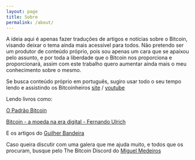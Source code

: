 ```yaml
---
layout: page
title: Sobre
permalink: /about/
---
```


A ideia aqui é apenas fazer traduções de artigos e notícias sobre o Bitcoin, visando deixar o tema ainda mais acessivel para todos. Não pretendo ser um produtor de conteúdo próprio, pois sou apenas um cara que se apaixou pelo assunto, e por toda a liberdade que o Bitcoin nos proporciona e proporcionará, assim com este trabalho quero aumentar ainda mais o meu conhecimento sobre o mesmo.

Se busca conteúdo próprio em português, sugiro usar todo o seu tempo lendo e assistindo os Bitcoinheiros
[site](https://bitcoinheiros.com) /
[youtube](https://www.youtube.com/c/bitcoinheiros)


Lendo livros como:

[O Padrão Bitcoin](https://www.amazon.com.br/Padr%C3%A3o-Bitcoin-Edi%C3%A7%C3%A3o-Brasileira-Descentralizada-ebook/dp/B08M914ZZ9/ref=sr_1_3?__mk_pt_BR=%C3%85M%C3%85%C5%BD%C3%95%C3%91&dchild=1&keywords=bitcoin+standard&qid=1621309383&sr=8-3)

[Bitcoin - a moeda na era digital - Fernando Ulrich](https://rothbardbrasil.com/bitcoin-a-moeda-na-era-digital/)

E os artigos do [Guilher Bandeira](https://guilhermebandeira.substack.com/)

Caso queira discutir com uma galera que me ajuda muito, e todos que os procuram, busque pelo The Bitcoin Discord do [Miguel Medeiros](https://twitter.com/_miguelmedeiros)